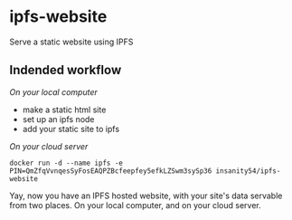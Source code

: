 # ipfs-website
Serve a static website using IPFS

## Indended workflow

*On your local computer*

* make a static html site
* set up an ipfs node
* add your static site to ipfs

*On your cloud server*

    docker run -d --name ipfs -e PIN=QmZfqVvnqesSyFosEAQPZBcfeepfey5efkLZSwm3sySp36 insanity54/ipfs-website
    
Yay, now you have an IPFS hosted website, with your site's data servable from two places. On your local computer, and on your cloud server.
